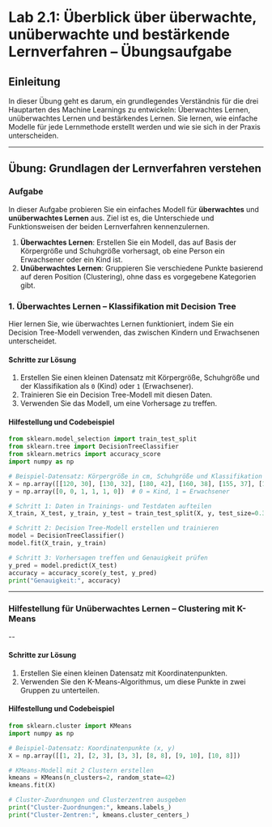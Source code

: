 # Lab 2.1: Überblick über überwachte, unüberwachte und bestärkende Lernverfahren – Übungsaufgabe

## Einleitung
In dieser Übung geht es darum, ein grundlegendes Verständnis für die drei Hauptarten des Machine Learnings zu entwickeln: Überwachtes Lernen, unüberwachtes Lernen und bestärkendes Lernen. Sie lernen, wie einfache Modelle für jede Lernmethode erstellt werden und wie sie sich in der Praxis unterscheiden.

---

## Übung: Grundlagen der Lernverfahren verstehen

### Aufgabe
In dieser Aufgabe probieren Sie ein einfaches Modell für **überwachtes** und **unüberwachtes Lernen** aus. Ziel ist es, die Unterschiede und Funktionsweisen der beiden Lernverfahren kennenzulernen.

1. **Überwachtes Lernen**: Erstellen Sie ein Modell, das auf Basis der Körpergröße und Schuhgröße vorhersagt, ob eine Person ein Erwachsener oder ein Kind ist.
2. **Unüberwachtes Lernen**: Gruppieren Sie verschiedene Punkte basierend auf deren Position (Clustering), ohne dass es vorgegebene Kategorien gibt.

### 1. Überwachtes Lernen – Klassifikation mit Decision Tree

Hier lernen Sie, wie überwachtes Lernen funktioniert, indem Sie ein Decision Tree-Modell verwenden, das zwischen Kindern und Erwachsenen unterscheidet.

#### Schritte zur Lösung
1. Erstellen Sie einen kleinen Datensatz mit Körpergröße, Schuhgröße und der Klassifikation als `0` (Kind) oder `1` (Erwachsener).
2. Trainieren Sie ein Decision Tree-Modell mit diesen Daten.
3. Verwenden Sie das Modell, um eine Vorhersage zu treffen.

#### Hilfestellung und Codebeispiel

```python
from sklearn.model_selection import train_test_split
from sklearn.tree import DecisionTreeClassifier
from sklearn.metrics import accuracy_score
import numpy as np

# Beispiel-Datensatz: Körpergröße in cm, Schuhgröße und Klassifikation (0 = Kind, 1 = Erwachsener)
X = np.array([[120, 30], [130, 32], [180, 42], [160, 38], [155, 37], [140, 34]])
y = np.array([0, 0, 1, 1, 1, 0])  # 0 = Kind, 1 = Erwachsener

# Schritt 1: Daten in Trainings- und Testdaten aufteilen
X_train, X_test, y_train, y_test = train_test_split(X, y, test_size=0.3, random_state=42)

# Schritt 2: Decision Tree-Modell erstellen und trainieren
model = DecisionTreeClassifier()
model.fit(X_train, y_train)

# Schritt 3: Vorhersagen treffen und Genauigkeit prüfen
y_pred = model.predict(X_test)
accuracy = accuracy_score(y_test, y_pred)
print("Genauigkeit:", accuracy)

```
---


### Hilfestellung für Unüberwachtes Lernen – Clustering mit K-Means
--

#### Schritte zur Lösung

1. Erstellen Sie einen kleinen Datensatz mit Koordinatenpunkten.
2. Verwenden Sie den K-Means-Algorithmus, um diese Punkte in zwei Gruppen zu unterteilen.

#### Hilfestellung und Codebeispiel

```python
from sklearn.cluster import KMeans
import numpy as np

# Beispiel-Datensatz: Koordinatenpunkte (x, y)
X = np.array([[1, 2], [2, 3], [3, 3], [8, 8], [9, 10], [10, 8]])

# KMeans-Modell mit 2 Clustern erstellen
kmeans = KMeans(n_clusters=2, random_state=42)
kmeans.fit(X)

# Cluster-Zuordnungen und Clusterzentren ausgeben
print("Cluster-Zuordnungen:", kmeans.labels_)
print("Cluster-Zentren:", kmeans.cluster_centers_)

